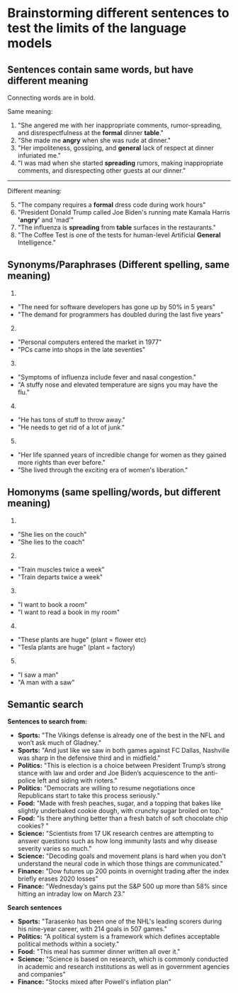 # Brainstorming different sentences to test the limits of the language models

## Sentences contain same words, but have different meaning

Connecting words are in bold.

Same meaning:

1. "She angered me with her inappropriate comments, rumor-spreading, and disrespectfulness at the **formal** dinner **table**."
2. "She made me **angry** when she was rude at dinner."
3. "Her impoliteness, gossiping, and **general** lack of respect at dinner infuriated me."
4. "I was mad when she started **spreading** rumors, making inappropriate comments, and disrespecting other guests at our dinner."
---

Different meaning:

5. "The company requires a **formal** dress code during work hours"
6. "President Donald Trump called Joe Biden's running mate Kamala Harris **'angry'** and 'mad'"
7. "The influenza is **spreading** from **table** surfaces in the restaurants." 
8. "The Coffee Test is one of the tests for human-level Artificial **General** Intelligence."

## Synonyms/Paraphrases (Different spelling, same meaning)

1.
* "The need for software developers has gone up by 50% in 5 years"
* "The demand for programmers has doubled during the last five years"

2.
* "Personal computers entered the market in 1977"
* "PCs came into shops in the late seventies"

3.
* "Symptoms of influenza include fever and nasal congestion."
* "A stuffy nose and elevated temperature are signs you may have the flu."

4.
* "He has tons of stuff to throw away."
* "He needs to get rid of a lot of junk."

5.
* "Her life spanned years of incredible change for women as they gained more rights than ever before."
* "She lived through the exciting era of women's liberation."

## Homonyms (same spelling/words, but different meaning)

1.
* "She lies on the couch"
* "She lies to the coach"

2.
* "Train muscles twice a week"
* "Train departs twice a week"

3.
* "I want to book a room"
* "I want to read a book in my room"

4.
* "These plants are huge" (plant = flower etc)
* "Tesla plants are huge" (plant = factory)

5.
* "I saw a man" 
* "A man with a saw"

## Semantic search

**Sentences to search from:**

* **Sports:** "The Vikings defense is already one of the best in the NFL and won’t ask much of Gladney."
* **Sports:** "And just like we saw in both games against FC Dallas, Nashville was sharp in the defensive third and in midfield."
* **Politics:** "This is election is a choice between President Trump’s strong stance with law and order and Joe Biden’s acquiescence to the anti-police left and siding with rioters."
* **Politics:** "Democrats are willing to resume negotiations once Republicans start to take this process seriously."
* **Food:** "Made with fresh peaches, sugar, and a topping that bakes like slightly underbaked cookie dough, with crunchy sugar broiled on top."
* **Food:** "Is there anything better than a fresh batch of soft chocolate chip cookies? "
* **Science:** "Scientists from 17 UK research centres are attempting to answer questions such as how long immunity lasts and why disease severity varies so much."
* **Science:** "Decoding goals and movement plans is hard when you don't understand the neural code in which those things are communicated."
* **Finance:** "Dow futures up 200 points in overnight trading after the index briefly erases 2020 losses"
* **Finance:** "Wednesday’s gains put the S&P 500 up more than 58% since hitting an intraday low on March 23."

**Search sentences**

* **Sports:** "Tarasenko has been one of the NHL's leading scorers during his nine-year career, with 214 goals in 507 games."
* **Politics:** "A political system is a framework which defines acceptable political methods within a society."
* **Food:** "This meal has summer dinner written all over it."
* **Science:** "Science is based on research, which is commonly conducted in academic and research institutions as well as in government agencies and companies"
* **Finance:** "Stocks mixed after Powell's inflation plan"